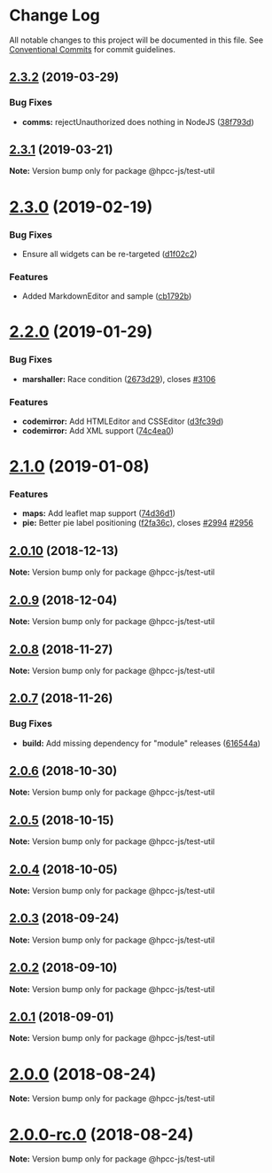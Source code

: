 # Change Log

All notable changes to this project will be documented in this file.
See [Conventional Commits](https://conventionalcommits.org) for commit guidelines.

## [2.3.2](https://github.com/GordonSmith/Visualization/compare/@hpcc-js/test-util@2.3.0...@hpcc-js/test-util@2.3.2) (2019-03-29)


### Bug Fixes

* **comms:** rejectUnauthorized does nothing in NodeJS ([38f793d](https://github.com/GordonSmith/Visualization/commit/38f793d))






## [2.3.1](https://github.com/GordonSmith/Visualization/compare/@hpcc-js/test-util@2.3.0...@hpcc-js/test-util@2.3.1) (2019-03-21)

**Note:** Version bump only for package @hpcc-js/test-util






# [2.3.0](https://github.com/GordonSmith/Visualization/compare/@hpcc-js/test-util@2.2.0...@hpcc-js/test-util@2.3.0) (2019-02-19)


### Bug Fixes

* Ensure all widgets can be re-targeted ([d1f02c2](https://github.com/GordonSmith/Visualization/commit/d1f02c2))


### Features

* Added MarkdownEditor and sample ([cb1792b](https://github.com/GordonSmith/Visualization/commit/cb1792b))






# [2.2.0](https://github.com/GordonSmith/Visualization/compare/@hpcc-js/test-util@2.1.0...@hpcc-js/test-util@2.2.0) (2019-01-29)


### Bug Fixes

* **marshaller:** Race condition ([2673d29](https://github.com/GordonSmith/Visualization/commit/2673d29)), closes [#3106](https://github.com/GordonSmith/Visualization/issues/3106)


### Features

* **codemirror:** Add HTMLEditor and CSSEditor ([d3fc39d](https://github.com/GordonSmith/Visualization/commit/d3fc39d))
* **codemirror:** Add XML support ([74c4ea0](https://github.com/GordonSmith/Visualization/commit/74c4ea0))






# [2.1.0](https://github.com/GordonSmith/Visualization/compare/@hpcc-js/test-util@2.0.10...@hpcc-js/test-util@2.1.0) (2019-01-08)


### Features

* **maps:** Add leaflet map support ([74d36d1](https://github.com/GordonSmith/Visualization/commit/74d36d1))
* **pie:** Better pie label positioning ([f2fa36c](https://github.com/GordonSmith/Visualization/commit/f2fa36c)), closes [#2994](https://github.com/GordonSmith/Visualization/issues/2994) [#2956](https://github.com/GordonSmith/Visualization/issues/2956)






## [2.0.10](https://github.com/GordonSmith/Visualization/compare/@hpcc-js/test-util@2.0.9...@hpcc-js/test-util@2.0.10) (2018-12-13)

**Note:** Version bump only for package @hpcc-js/test-util






## [2.0.9](https://github.com/GordonSmith/Visualization/compare/@hpcc-js/test-util@2.0.8...@hpcc-js/test-util@2.0.9) (2018-12-04)

**Note:** Version bump only for package @hpcc-js/test-util






## [2.0.8](https://github.com/GordonSmith/Visualization/compare/@hpcc-js/test-util@2.0.7...@hpcc-js/test-util@2.0.8) (2018-11-27)

**Note:** Version bump only for package @hpcc-js/test-util






<a name="2.0.7"></a>
## [2.0.7](https://github.com/GordonSmith/Visualization/compare/@hpcc-js/test-util@2.0.6...@hpcc-js/test-util@2.0.7) (2018-11-26)


### Bug Fixes

* **build:** Add missing dependency for "module" releases ([616544a](https://github.com/GordonSmith/Visualization/commit/616544a))





<a name="2.0.6"></a>
## [2.0.6](https://github.com/GordonSmith/Visualization/compare/@hpcc-js/test-util@2.0.5...@hpcc-js/test-util@2.0.6) (2018-10-30)

**Note:** Version bump only for package @hpcc-js/test-util





<a name="2.0.5"></a>
## [2.0.5](https://github.com/GordonSmith/Visualization/compare/@hpcc-js/test-util@2.0.4...@hpcc-js/test-util@2.0.5) (2018-10-15)

**Note:** Version bump only for package @hpcc-js/test-util





<a name="2.0.4"></a>
## [2.0.4](https://github.com/GordonSmith/Visualization/compare/@hpcc-js/test-util@2.0.3...@hpcc-js/test-util@2.0.4) (2018-10-05)

**Note:** Version bump only for package @hpcc-js/test-util





<a name="2.0.3"></a>
## [2.0.3](https://github.com/GordonSmith/Visualization/compare/@hpcc-js/test-util@2.0.2...@hpcc-js/test-util@2.0.3) (2018-09-24)

**Note:** Version bump only for package @hpcc-js/test-util





<a name="2.0.2"></a>
## [2.0.2](https://github.com/GordonSmith/Visualization/compare/@hpcc-js/test-util@2.0.1...@hpcc-js/test-util@2.0.2) (2018-09-10)

**Note:** Version bump only for package @hpcc-js/test-util





<a name="2.0.1"></a>
## [2.0.1](https://github.com/GordonSmith/Visualization/compare/@hpcc-js/test-util@2.0.0...@hpcc-js/test-util@2.0.1) (2018-09-01)

**Note:** Version bump only for package @hpcc-js/test-util





<a name="2.0.0"></a>
# [2.0.0](https://github.com/GordonSmith/Visualization/compare/@hpcc-js/test-util@0.0.55...@hpcc-js/test-util@2.0.0) (2018-08-24)

**Note:** Version bump only for package @hpcc-js/test-util





<a name="2.0.0-rc.0"></a>
# [2.0.0-rc.0](https://github.com/GordonSmith/Visualization/compare/@hpcc-js/test-util@0.0.55...@hpcc-js/test-util@2.0.0-rc.0) (2018-08-24)

**Note:** Version bump only for package @hpcc-js/test-util
